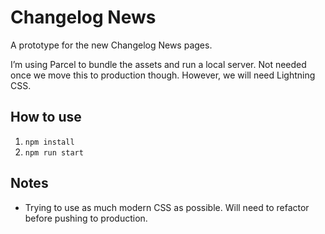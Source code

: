 # Changelog News
A prototype for the new Changelog News pages.

I’m using Parcel to bundle the assets and run a local server. Not needed once we move this to production though. However, we will need Lightning CSS.

## How to use
1. `npm install`
2. `npm run start`

## Notes
- Trying to use as much modern CSS as possible. Will need to refactor before pushing to production.

